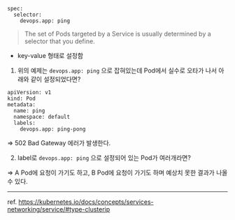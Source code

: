 ```
spec:
  selector:
    devops.app: ping
```

> The set of Pods targeted by a Service is usually determined by a selector that you define. 


- key-value 형태로 설정함 

1. 위의 예제는 `devops.app: ping` 으로 잡혀있는데 Pod에서 실수로 오타가 나서 아래와 같이 설정되었다면?
```
apiVersion: v1
kind: Pod
metadata:
  name: ping
  namespace: default
  labels:
    devops.app: ping-pong
```
=> 502 Bad Gateway 에러가 발생한다. 



2. label로 `devops.app: ping` 으로 설정되어 있는 Pod가 여러개라면?

=> A Pod에 요청이 가기도 하고, B Pod에 요청이 가기도 하며 예상치 못한 결과가 나올 수 있다.






---

ref. https://kubernetes.io/docs/concepts/services-networking/service/#type-clusterip